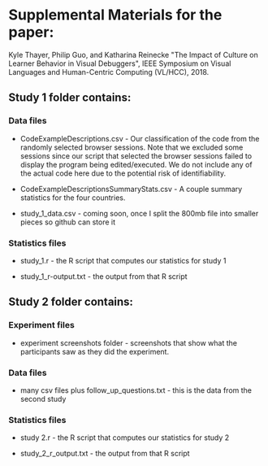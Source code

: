 Supplemental Materials for the paper:
======

  Kyle Thayer, Philip Guo, and Katharina Reinecke "The Impact of Culture on Learner Behavior in Visual Debuggers", IEEE Symposium on Visual Languages and Human-Centric Computing (VL/HCC), 2018.

   
Study 1 folder contains:
-----

### Data files
  
  * CodeExampleDescriptions.csv - Our classification of the code from the randomly selected browser sessions. Note that we excluded some sessions since our script that selected the browser sessions failed to display the program being edited/executed. We do not include any of the actual code here due to the potential risk of identifiability.
  
  * CodeExampleDescriptionsSummaryStats.csv - A couple summary statistics for the four countries.
  
  * study_1_data.csv - coming soon, once I split the 800mb file into smaller pieces so github can store it

### Statistics files

  * study_1.r - the R script that computes our statistics for study 1
  
  * study_1_r-output.txt - the output from that R script
  

  
  
Study 2 folder contains:
-----

### Experiment files

  * experiment screenshots folder - screenshots that show what the participants saw as they did the experiment.

### Data files

  * many csv files plus follow_up_questions.txt - this is the data from the second study
  
### Statistics files

  * study 2.r - the R script that computes our statistics for study 2
  
  * study_2_r_output.txt - the output from that R script
  
 
